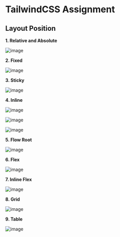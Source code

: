 # TailwindCSS Assignment

## Layout Position

**1. Relative and Absolute**

![image](./layout%20images/related.png)

**2. Fixed**

![image](./layout%20images/fixed.png)

**3. Sticky**

![image](./layout%20images/sticky.png)

**4. Inline**

![image](./layout%20images/inline.png)

![image](./layout%20images/inline%20block.png)

![image](./layout%20images/block.png)

**5. Flow Root**

![image](./layout%20images/flow%20root.png)

**6. Flex**

![image](./layout%20images/flex.png)

**7. Inline Flex**

![image](./layout%20images/inline%20flex.png)

**8. Grid**

![image](./layout%20images/grid.png)

**9. Table**

![image](./layout%20images/table.png)

